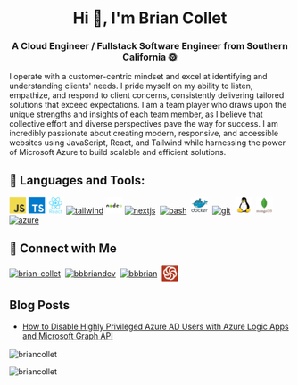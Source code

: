 <h1 align="center">Hi 👋, I'm Brian Collet</h1>
<h3 align="center">A Cloud Engineer / Fullstack Software Engineer from Southern California 🌞</h3>

I operate with a customer-centric mindset and excel at identifying and understanding clients' needs. I pride myself on my ability to listen, empathize, and respond to client concerns, consistently delivering tailored solutions that exceed expectations. I am a team player who draws upon the unique strengths and insights of each team member, as I believe that collective effort and diverse perspectives pave the way for success. I am incredibly passionate about creating modern, responsive, and accessible websites using JavaScript, React, and Tailwind while harnessing the power of Microsoft Azure to build scalable and efficient solutions.

## 🧰 Languages and Tools:
<p align="left">
  <a href="https://developer.mozilla.org/en-US/docs/Web/JavaScript" target="_blank" rel="noreferrer"><img src="https://raw.githubusercontent.com/devicons/devicon/master/icons/javascript/javascript-original.svg" alt="javascript" height="30"/></a>
  <a href="https://www.typescriptlang.org/" target="_blank" rel="noreferrer"><img src="https://raw.githubusercontent.com/devicons/devicon/master/icons/typescript/typescript-original.svg" alt="typescript" height="30"/></a>
  <a href="https://reactjs.org/" target="_blank" rel="noreferrer"><img src="https://raw.githubusercontent.com/devicons/devicon/master/icons/react/react-original-wordmark.svg" alt="react" height="30"/></a>
  <a href="https://tailwindcss.com/" target="_blank" rel="noreferrer"><img src="https://www.vectorlogo.zone/logos/tailwindcss/tailwindcss-icon.svg" alt="tailwind" width="40" height="40"/></a>
  <a href="https://nodejs.org" target="_blank" rel="noreferrer"><img src="https://raw.githubusercontent.com/devicons/devicon/master/icons/nodejs/nodejs-original-wordmark.svg" alt="nodejs" height="30"/></a>
  <a href="https://nextjs.org/" target="_blank" rel="noreferrer"><img src="https://cdn.worldvectorlogo.com/logos/nextjs-2.svg" alt="nextjs" height="30"/></a>&nbsp;
  <a href="https://www.gnu.org/software/bash/" target="_blank" rel="noreferrer"><img src="https://www.vectorlogo.zone/logos/gnu_bash/gnu_bash-icon.svg" alt="bash" width="40" height="40"/></a>&nbsp;
  <a href="https://www.docker.com/" target="_blank" rel="noreferrer"><img src="https://raw.githubusercontent.com/devicons/devicon/master/icons/docker/docker-original-wordmark.svg" alt="docker" height="30"/></a>&nbsp;
  <a href="https://git-scm.com/" target="_blank" rel="noreferrer"><img src="https://www.vectorlogo.zone/logos/git-scm/git-scm-icon.svg" alt="git" height="30"/></a>&nbsp;
  <a href="https://www.linux.org/" target="_blank" rel="noreferrer"><img src="https://raw.githubusercontent.com/devicons/devicon/master/icons/linux/linux-original.svg" alt="linux" height="30"/></a>&nbsp;
  <a href="https://www.mongodb.com/" target="_blank" rel="noreferrer"><img src="https://raw.githubusercontent.com/devicons/devicon/master/icons/mongodb/mongodb-original-wordmark.svg" alt="mongodb" height="30"/></a>&nbsp;
  <a href="https://azure.microsoft.com/en-in/" target="_blank" rel="noreferrer"><img src="https://www.vectorlogo.zone/logos/microsoft_azure/microsoft_azure-icon.svg" alt="azure" height="30"/></a>&nbsp;
</p>

## 📲 Connect with Me
<p align="left">
  <a href="https://linkedin.com/in/briancollet" target="blank"><img align="center" src="https://raw.githubusercontent.com/rahuldkjain/github-profile-readme-generator/master/src/images/icons/Social/linked-in-alt.svg" alt="brian-collet" height="30" /></a>&nbsp;
  <a href="https://twitter.com/bbbriandev" target="blank"><img align="center" src="https://raw.githubusercontent.com/rahuldkjain/github-profile-readme-generator/master/src/images/icons/Social/twitter.svg" alt="bbbriandev" height="30" /></a>&nbsp;
  <a href="https://dev.to/bbbrian" target="blank"><img align="center" src="https://d2fltix0v2e0sb.cloudfront.net/dev-rainbow.svg" alt="bbbrian" height="30" /></a>&nbsp;
  <a href="https://www.codewars.com/users/bbbrian" target="blank"><img align="center" src="https://raw.githubusercontent.com/codewars/branding/master/logo.svg" alt="bbbrian" height="30" /></a>
</p>

## Blog Posts
<!-- BLOG-POST-LIST:START -->
- [How to Disable Highly Privileged Azure AD Users with Azure Logic Apps and Microsoft Graph API](https://dev.to/bbbrian/how-to-disable-azure-ad-users-with-azure-logic-apps-and-microsoft-graph-api-48kl)
<!-- BLOG-POST-LIST:END -->

<p><img align="center" src="https://github-readme-stats.vercel.app/api/top-langs?username=briancollet&show_icons=true&theme=gotham&locale=en&layout=compact" alt="briancollet" /></p>

<p align="left"><img src="https://komarev.com/ghpvc/?username=briancollet&label=Profile%20views&color=269b7e&style=for-the-badge" alt="briancollet" /> </p>
